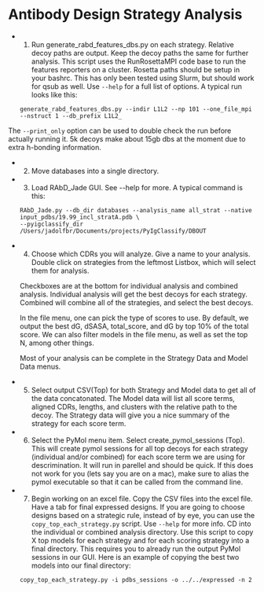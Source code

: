 # Antibody Design Strategy Analysis

 - 1) Run generate_rabd_features_dbs.py on each strategy.  Relative decoy paths are output.  Keep the decoy paths the same for further analysis.  This script uses the RunRosettaMPI code base to run the features reporters on a cluster.  Rosetta paths should be setup in your bashrc.  This has only been tested using Slurm, but should work for qsub as well.  Use ```--help``` for a full list of options.  A typical run looks like this:
    ```
    generate_rabd_features_dbs.py --indir L1L2 --np 101 --one_file_mpi --nstruct 1 --db_prefix L1L2_
    ```
 The ```--print_only``` option can be used to double check the run before actually running it. 5k decoys make about 15gb dbs at the moment due to extra h-bonding information.
 
 - 2) Move databases into a single directory.
 - 3) Load RAbD_Jade GUI.  See --help for more.  A typical command is this:
 
    ```
    RAbD_Jade.py --db_dir databases --analysis_name all_strat --native input_pdbs/19.99_incl_stratA.pdb \
    --pyigclassify_dir /Users/jadolfbr/Documents/projects/PyIgClassify/DBOUT
    ```
    
 - 4) Choose which CDRs you will analyze.  Give a name to your analysis.  Double click on strategies from the leftmost Listbox, which will select them for analysis.  
 
    Checkboxes are at the bottom for individual analysis and combined analysis.  Individual analysis will get the best decoys for each  strategy.  Combined will combine all of the strategies, and select the best decoys. 
 
    In the file menu, one can pick the type of scores to use.  By default, we output the best dG, dSASA, total_score, and dG by top 10% of the total score.  We can also filter models in the file menu, as well as set the top N, among other things.
 
    Most of your analysis can be complete in the Strategy Data and Model Data menus.  
    
   
 - 5) Select output CSV(Top) for both Strategy and Model data to get all of the data concatonated.  The Model data will list all score terms, aligned CDRs, lengths, and clusters with the relative path to the decoy.  The Strategy data will give you a nice summary of the strategy for each score term. 
 
 - 6) Select the PyMol menu item.  Select create_pymol_sessions (Top).  This will create pymol sessions for all top decoys for each strategy (individual and/or combined) for each score term we are using for descrimination.  It will run in parellel and should be quick.  If this does not work for you (lets say you are on a mac), make sure to alias the pymol executable so that it can be called from the command line.
 
 - 7) Begin working on an excel file.  Copy the CSV files into the excel file.  Have a tab for final expressed designs.  If you are going to choose designs based on a strategic rule, instead of by eye, you can use the ```copy_top_each_strategy.py``` script.  Use ```--help``` for more info.  CD into the individual or combined analysis directory.  Use this script to copy X top models for each strategy and for each scoring strategy into a final directory.  This requires you to already run the output PyMol sessions in our GUI. Here is an example of copying the best two models into our final directory:
 
    ```
    copy_top_each_strategy.py -i pdbs_sessions -o ../../expressed -n 2
    ```
 
    